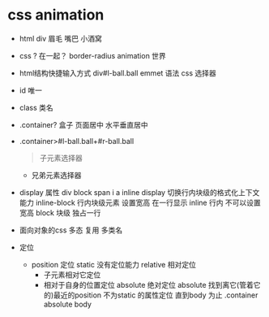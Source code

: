 # css animation
- html
  div
  眉毛
  嘴巴
  小酒窝

- css
  ? 在一起？
  border-radius
  animation 世界

- html结构快捷输入方式
  div#l-ball.ball   emmet 语法  css  选择器
- id 唯一
- class 类名
- .container?
  盒子 页面居中
  水平垂直居中
- .container>#l-ball.ball+#r-ball.ball
  > 子元素选择器
  + 兄弟元素选择器

- display 属性
  div  block 
  span i a  inline
  display  切换行内块级的格式化上下文能力
  inline-block  行内块级元素  设置宽高  在一行显示
  inline 行内 不可以设置宽高
  block 块级 独占一行

- 面向对象的css
  多态
  复用  多类名
- 定位
  - position 定位
    static 没有定位能力
    relative 相对定位
      - 子元素相对它定位
      - 相对于自身的位置定位
    absolute 绝对定位
    absolute 找到离它(管着它的)最近的position 不为static 的属性定位
    直到body 为止
    .container absolute body